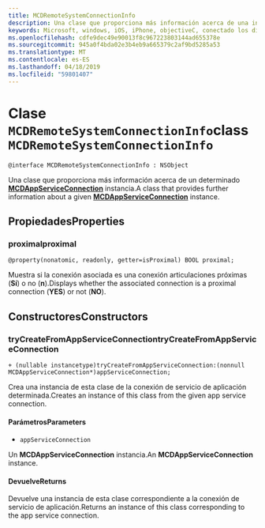 ```yaml
---
title: MCDRemoteSystemConnectionInfo
description: Una clase que proporciona más información acerca de una instancia de MCDAppServiceConnection especificada.
keywords: Microsoft, windows, iOS, iPhone, objectiveC, conectado los dispositivos, proyecto Roma
ms.openlocfilehash: cdfe9dec49e90013f8c967223803144ad655378e
ms.sourcegitcommit: 945a0f4bda02e3b4eb9a665379c2af9bd5285a53
ms.translationtype: MT
ms.contentlocale: es-ES
ms.lasthandoff: 04/18/2019
ms.locfileid: "59801407"
---
```

# <a name="class-mcdremotesystemconnectioninfo"></a><span data-ttu-id="93044-104">Clase `MCDRemoteSystemConnectionInfo`</span><span class="sxs-lookup"><span data-stu-id="93044-104">class `MCDRemoteSystemConnectionInfo`</span></span> 

```
@interface MCDRemoteSystemConnectionInfo : NSObject
```  

<span data-ttu-id="93044-105">Una clase que proporciona más información acerca de un determinado **[MCDAppServiceConnection](MCDAppServiceConnection.md)** instancia.</span><span class="sxs-lookup"><span data-stu-id="93044-105">A class that provides further information about a given **[MCDAppServiceConnection](MCDAppServiceConnection.md)** instance.</span></span>

## <a name="properties"></a><span data-ttu-id="93044-106">Propiedades</span><span class="sxs-lookup"><span data-stu-id="93044-106">Properties</span></span>

### <a name="proximal"></a><span data-ttu-id="93044-107">proximal</span><span class="sxs-lookup"><span data-stu-id="93044-107">proximal</span></span>
`@property(nonatomic, readonly, getter=isProximal) BOOL proximal;`

<span data-ttu-id="93044-108">Muestra si la conexión asociada es una conexión articulaciones próximas (**Sí**) o no (**n**).</span><span class="sxs-lookup"><span data-stu-id="93044-108">Displays whether the associated connection is a proximal connection (**YES**) or not (**NO**).</span></span>

## <a name="constructors"></a><span data-ttu-id="93044-109">Constructores</span><span class="sxs-lookup"><span data-stu-id="93044-109">Constructors</span></span>

### <a name="trycreatefromappserviceconnection"></a><span data-ttu-id="93044-110">tryCreateFromAppServiceConnection</span><span class="sxs-lookup"><span data-stu-id="93044-110">tryCreateFromAppServiceConnection</span></span>
`+ (nullable instancetype)tryCreateFromAppServiceConnection:(nonnull MCDAppServiceConnection*)appServiceConnection;`

<span data-ttu-id="93044-111">Crea una instancia de esta clase de la conexión de servicio de aplicación determinada.</span><span class="sxs-lookup"><span data-stu-id="93044-111">Creates an instance of this class from the given app service connection.</span></span>

#### <a name="parameters"></a><span data-ttu-id="93044-112">Parámetros</span><span class="sxs-lookup"><span data-stu-id="93044-112">Parameters</span></span>
* `appServiceConnection` 

<span data-ttu-id="93044-113">Un **MCDAppServiceConnection** instancia.</span><span class="sxs-lookup"><span data-stu-id="93044-113">An **MCDAppServiceConnection** instance.</span></span>

#### <a name="returns"></a><span data-ttu-id="93044-114">Devuelve</span><span class="sxs-lookup"><span data-stu-id="93044-114">Returns</span></span>
<span data-ttu-id="93044-115">Devuelve una instancia de esta clase correspondiente a la conexión de servicio de aplicación.</span><span class="sxs-lookup"><span data-stu-id="93044-115">Returns an instance of this class corresponding to the app service connection.</span></span>